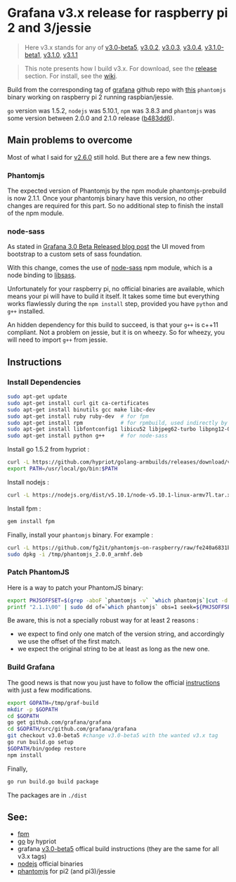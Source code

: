 # Grafana v3.x release for raspberry pi 2 and 3/jessie
> Here v3.x stands for any of [v3.0-beta5](https://github.com/grafana/grafana/tree/v3.0-beta5),
[v3.0.2](https://github.com/grafana/grafana/tree/v3.0.2),
[v3.0.3](https://github.com/grafana/grafana/tree/v3.0.3),
[v3.0.4](https://github.com/grafana/grafana/tree/v3.0.4),
[v3.1.0-beta1](https://github.com/grafana/grafana/tree/v3.1.0-beta1),
[v3.1.0](https://github.com/grafana/grafana/tree/v3.1.0),
[v3.1.1](https://github.com/grafana/grafana/tree/v3.1.1)

> This note presents how I build v3.x. For download, see the
>[release](https://github.com/fg2it/grafana-on-raspberry/releases) section. For install, see the [wiki](https://github.com/fg2it/grafana-on-raspberry/wiki).


Build from the corresponding tag of [grafana](https://github.com/grafana/grafana) github repo with
[this](https://github.com/fg2it/phantomjs-on-raspberry/tree/fe240a6831b943be813e01eef897045963cb54bc/jessie/b483dd673a1ca589ff10c5f73dfea1e43bfa3225)
`phantomjs` binary working on raspberry pi 2 running raspbian/jessie.

`go` version was 1.5.2, `nodejs` was 5.10.1, `npm` was 3.8.3  and `phantomjs` was
some version between 2.0.0 and 2.1.0 release
([b483dd6](https://github.com/ariya/phantomjs/tree/b483dd673a1ca589ff10c5f73dfea1e43bfa3225)).

## Main problems to overcome
Most of what I said for [v2.6.0](https://github.com/fg2it/grafana-on-raspberry/blob/master/jessie/v2.6.0/README.md)
still hold. But there are a few new things.

### Phantomjs
The expected version of Phantomjs by the npm module phantomjs-prebuild is now 2.1.1.
Once your phantomjs binary have this version, no other changes are required for this part.
So no additional step to finish the install of the npm module.

### node-sass
As stated in [Grafana 3.0 Beta Released blog post](http://grafana.org/blog/2016/03/31/grafana-3-0-beta-released.html)
the UI moved from bootstrap to a custom sets of sass foundation.

With this change, comes the use of
[node-sass](https://github.com/sass/node-sass) npm module, which is a node
binding to [libsass](https://github.com/sass/libsass).

Unfortunately for your raspberry pi, no official binaries are available, which
means your pi will have to build it itself. It takes some time but everything
works flawlessly during the `npm install` step, provided you have `python` and
`g++` installed.

An hidden dependency for this build to succeed, is that your `g++` is c++11
compliant. Not a problem on jessie, but it is on wheezy. So for wheezy, you will
need to import `g++` from jessie.

## Instructions
### Install Dependencies
```bash
sudo apt-get update
sudo apt-get install curl git ca-certificates
sudo apt-get install binutils gcc make libc-dev
sudo apt-get install ruby ruby-dev  # for fpm
sudo apt-get install rpm            # for rpmbuild, used indirectly by grafana (call to fpm)
sudo apt-get install libfontconfig1 libicu52 libjpeg62-turbo libpng12-0 # for my phantomjs binary !
sudo apt-get install python g++     # for node-sass
```
Install go 1.5.2 from hypriot :
```bash
curl -L https://github.com/hypriot/golang-armbuilds/releases/download/v1.5.2/go1.5.2.linux-armv7.tar.gz | sudo tar -xz -C /usr/local
export PATH=/usr/local/go/bin:$PATH
```
Install nodejs :
```bash
curl -L https://nodejs.org/dist/v5.10.1/node-v5.10.1-linux-armv7l.tar.xz | sudo tar -xJ --strip-components=1 -C /usr/local
```
Install fpm :
```bash
gem install fpm
```
Finally, install your `phantomjs` binary. For example :
```bash
curl -L https://github.com/fg2it/phantomjs-on-raspberry/raw/fe240a6831b943be813e01eef897045963cb54bc/jessie/b483dd673a1ca589ff10c5f73dfea1e43bfa3225/phantomjs_2.0.0_armhf.deb -o /tmp/phantomjs_2.0.0_armhf.deb
sudo dpkg -i /tmp/phantomjs_2.0.0_armhf.deb
```

### Patch PhantomJS
Here is a way to patch your PhantomJS binary:
```bash
export PHJSOFFSET=$(grep -aboF `phantomjs -v` `which phantomjs`|cut -d':' -f1)
printf "2.1.1\00" | sudo dd of=`which phantomjs` obs=1 seek=${PHJSOFFSET} conv=notrunc
```
Be aware, this is not a specially robust way for at least 2 reasons :
- we expect to find only one match of the version string, and accordingly we use the offset of the first match.
- we expect the original string to be at least as long as the new one.

### Build Grafana
The good news is that now you just have to follow the official
[instructions](https://github.com/grafana/grafana/blob/v3.0-beta5/docs/sources/project/building_from_source.md)
with just a few modifications.
```bash
export GOPATH=/tmp/graf-build
mkdir -p $GOPATH
cd $GOPATH
go get github.com/grafana/grafana
cd $GOPATH/src/github.com/grafana/grafana
git checkout v3.0-beta5 #change v3.0-beta5 with the wanted v3.x tag
go run build.go setup    
$GOPATH/bin/godep restore   
npm install
```

Finally,
```bash
go run build.go build package
```
The packages are in `./dist`


## See:
- [fpm](https://github.com/jordansissel/fpm)
- [go](http://blog.hypriot.com/post/how-to-compile-go-on-arm/) by hypriot
- grafana [v3.0-beta5](https://github.com/grafana/grafana/blob/v3.0-beta5/docs/sources/project/building_from_source.md) offical build instructions (they are the same for all v3.x tags)
- [nodejs](https://nodejs.org/dist/v5.10.1/node-v5.10.1-linux-armv7l.tar.xz) official binaries
- [phantomjs](https://github.com/fg2it/phantomjs-on-raspberry/tree/fe240a6831b943be813e01eef897045963cb54bc/jessie/b483dd673a1ca589ff10c5f73dfea1e43bfa3225) for pi2 (and pi3)/jessie
